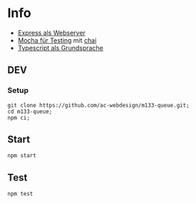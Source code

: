 # Info

- [Express als Webserver](https://github.com/expressjs/express)
- [Mocha für Testing](https://github.com/mochajs/mocha) mit [chai](https://github.com/chaijs/chai)
- [Typescript als Grundsprache](https://github.com/microsoft/TypeScript)

## DEV

### Setup

    git clone https://github.com/ac-webdesign/m133-queue.git;
    cd m133-queue;
    npm ci;

## Start

    npm start

## Test

    npm test
